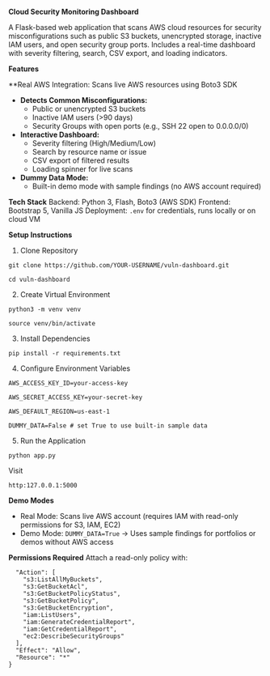 **Cloud Security Monitoring Dashboard**

A Flask-based web application that scans AWS cloud resources for security misconfigurations such as public S3 buckets, unencrypted storage, inactive IAM users, and open security group ports. Includes a real-time dashboard with severity filtering, search, CSV export, and loading indicators.

**Features**

**Real AWS Integration: Scans live AWS resources using Boto3 SDK
- **Detects Common Misconfigurations:**
  - Public or unencrypted S3 buckets
  - Inactive IAM users (>90 days)
  - Security Groups with open ports (e.g., SSH 22 open to 0.0.0.0/0)
- **Interactive Dashboard:**
  - Severity filtering (High/Medium/Low)
  - Search by resource name or issue
  - CSV export of filtered results
  - Loading spinner for live scans
- **Dummy Data Mode:**
  - Built-in demo mode with sample findings (no AWS account required)

**Tech Stack**
Backend: Python 3, Flash, Boto3 (AWS SDK)
Frontend: Bootstrap 5, Vanilla JS
Deployment: `.env` for credentials, runs locally or on cloud VM

**Setup Instructions**
1. Clone Repository

`git clone https://github.com/YOUR-USERNAME/vuln-dashboard.git
`

`cd vuln-dashboard
`

2. Create Virtual Environment

`python3 -m venv venv
`

`source venv/bin/activate
`

3. Install Dependencies

`pip install -r requirements.txt
`

4. Configure Environment Variables

`AWS_ACCESS_KEY_ID=your-access-key
`

`AWS_SECRET_ACCESS_KEY=your-secret-key
`

`AWS_DEFAULT_REGION=us-east-1
`

`DUMMY_DATA=False # set True to use built-in sample data
`

5. Run the Application

`python app.py
`

Visit

`http:127.0.0.1:5000
`

**Demo Modes**

- Real Mode: Scans live AWS account (requires IAM with read-only permissions for S3, IAM, EC2)
- Demo Mode: `DUMMY_DATA=True` -> Uses sample findings for portfolios or demos without AWS access

**Permissions Required**
Attach a read-only policy with:

```{
  "Action": [
    "s3:ListAllMyBuckets",
    "s3:GetBucketAcl",
    "s3:GetBucketPolicyStatus",
    "s3:GetBucketPolicy",
    "s3:GetBucketEncryption",
    "iam:ListUsers",
    "iam:GenerateCredentialReport",
    "iam:GetCredentialReport",
    "ec2:DescribeSecurityGroups"
  ],
  "Effect": "Allow",
  "Resource": "*"
}
```

